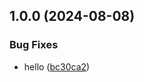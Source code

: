 ## 1.0.0 (2024-08-08)

### Bug Fixes

* hello ([bc30ca2](https://github.com/yikoyu/semantic-release-demo/commit/bc30ca2e2a6167738109d2034d5c7d5cbdeca60f))
